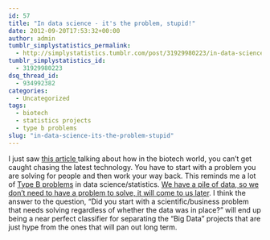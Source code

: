 ```yaml
---
id: 57
title: "In data science - it's the problem, stupid!"
date: 2012-09-20T17:53:32+00:00
author: admin
tumblr_simplystatistics_permalink:
  - http://simplystatistics.tumblr.com/post/31929980223/in-data-science-its-the-problem-stupid
tumblr_simplystatistics_id:
  - 31929980223
dsq_thread_id:
  - 934992382
categories:
  - Uncategorized
tags:
  - biotech
  - statistics projects
  - type b problems
slug: "in-data-science-its-the-problem-stupid"
---
```

I just saw <a href="http://www.nature.com/nbt/journal/v30/n8/full/nbt.2301.html" target="_blank">this article </a>talking about how in the biotech world, you can&#8217;t get caught chasing the latest technology. You have to start with a problem you are solving for people and then work your way back. This reminds me a lot of <a href="http://simplystatistics.org/post/26068033590/motivating-statistical-projects" target="_blank">Type B problems</a> in data science/statistics. <a href="http://www.wired.com/science/discoveries/magazine/16-07/pb_theory" target="_blank">We have a pile of data, so we don&#8217;t need to have a problem to solve, it will come to us later</a>. I think the answer to the question, &#8220;Did you start with a scientific/business problem that needs solving regardless of whether the data was in place?&#8221; will end up being a near perfect classifier for separating the &#8220;Big Data&#8221; projects that are just hype from the ones that will pan out long term. 
